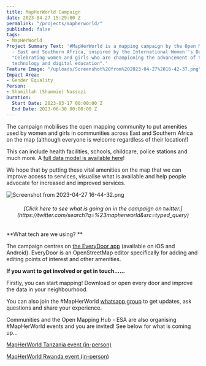 ```yaml
---
title: MapHerWorld Campaign
date: 2023-04-27 15:29:00 Z
permalink: "/projects/mapherworld/"
published: false
tags:
- MapHerWorld
Project Summary Text: '#MapHerWorld is a mapping campaign by the Open Mapping Hub
  - East and Southern Africa, inspired by the International Women''s Day 2023 theme,
  "Celebrating women and girls who are championing the advancement of transformative
  technology and digital education".'
Feature Image: "/uploads/Screenshot%20from%202023-04-27%2016-42-37.png"
Impact Area:
- Gender Equality
Person:
- Shamillah (Shammie) Nassozi
Duration:
  Start Date: 2023-03-17 00:00:00 Z
  End Date: 2023-06-30 00:00:00 Z
---
```


The campaign mobilises the open mapping community to put amenities used by women and girls in communities across East and Southern Africa on the map (although everyone is welcome regardless of their location!)

This can include health facilities, schools, childcare, police stations and much more. A [full data model is available here](https://docs.google.com/document/d/1aIaYkWQlxq-E6ofRrvYdXageqWJCkSMGSi2CicLU5wM/edit?usp=sharing)!

We hope that by putting these vital amenities on the map that we can improve access to services, visualise what is available and help people advocate for increased and improved services.

![Screenshot from 2023-04-27 16-44-32.png](/uploads/Screenshot%20from%202023-04-27%2016-44-32.png)
<figcaption align = "center"><h6>[Click here to see what is going on in the campaign on twitter.](https://twitter.com/search?q=%23mapherworld&src=typed_query)</h6></figcaption>

**What tech are we using? **

The campaign centres on [the EveryDoor app](https://every-door.app/) (available on iOS and Android). EveryDoor is an OpenStreetMap editor specifically for adding and editing points of interest and other amenities.

**If you want to get involved or get in touch......**

Firstly, you can start mapping! Download or open every door and improve the data in your neighbourhood.

You can also join the #MapHerWorld [whatsapp group](https://chat.whatsapp.com/Dl7UeKmH9mZ3csygQxcwJT) to get updates, ask questions and share your experience.

Communities and the Open Mapping Hub - ESA are also organising #MapHerWorld events and you are invited! See below for what is coming up...

[MapHerWorld Tanzania event (in-person)](https://twitter.com/openmapping_esa/status/1650459891797032960/photo/1)

[MapHerWorld Rwanda event (in-person)](https://twitter.com/osm_Rwanda/status/1651504905918488578?s=20)